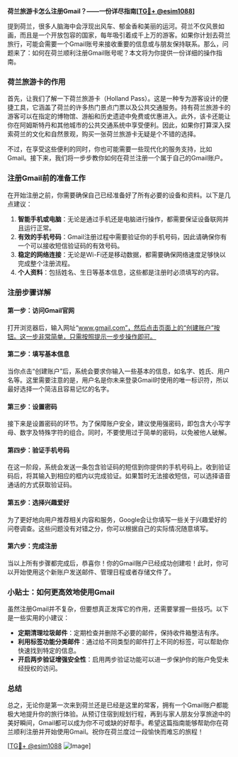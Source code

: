**荷兰旅游卡怎么注册Gmail？——一份详尽指南[[TG💪+ @esim1088](https://t.me/s/esim1088)]**

提到荷兰，很多人脑海中会浮现出风车、郁金香和美丽的运河。荷兰不仅风景如画，而且是一个开放包容的国家，每年吸引着成千上万的游客。如果你计划去荷兰旅行，可能会需要一个Gmail账号来接收重要的信息或与朋友保持联系。那么，问题来了：如何在荷兰顺利注册Gmail账号呢？本文将为你提供一份详细的操作指南。

### 荷兰旅游卡的作用

首先，让我们了解一下荷兰旅游卡（Holland Pass）。这是一种专为游客设计的便捷工具，它涵盖了荷兰的许多热门景点门票以及公共交通服务。持有荷兰旅游卡的游客可以在指定的博物馆、游船和历史遗迹中免费或优惠进入。此外，该卡还能让你在阿姆斯特丹和其他城市的公共交通系统中享受便利。因此，如果你打算深入探索荷兰的文化和自然景观，购买一张荷兰旅游卡无疑是个不错的选择。

不过，在享受这些便利的同时，你也可能需要一些现代化的服务支持，比如Gmail。接下来，我们将一步步教你如何在荷兰注册一个属于自己的Gmail账户。

### 注册Gmail前的准备工作

在开始注册之前，你需要确保自己已经准备好了所有必要的设备和资料。以下是几点建议：

1. **智能手机或电脑**：无论是通过手机还是电脑进行操作，都需要保证设备联网并且运行正常。
2. **有效的手机号码**：Gmail注册过程中需要验证你的手机号码，因此请确保你有一个可以接收短信验证码的有效号码。
3. **稳定的网络连接**：无论是Wi-Fi还是移动数据，都需要确保网络速度足够快以完成整个注册流程。
4. **个人资料**：包括姓名、生日等基本信息，这些都是注册时必须填写的内容。

### 注册步骤详解

#### 第一步：访问Gmail官网

打开浏览器后，输入网址“www.gmail.com”，然后点击页面上的“创建账户”按钮。这一步非常简单，只需按照提示一步步操作即可。

#### 第二步：填写基本信息

当你点击“创建账户”后，系统会要求你输入一些基本的信息，如名字、姓氏、用户名等。这里需要注意的是，用户名是你未来登录Gmail时使用的唯一标识符，所以最好选择一个简洁且容易记忆的名字。

#### 第三步：设置密码

接下来是设置密码的环节。为了保障账户安全，建议使用强密码，即包含大小写字母、数字及特殊字符的组合。同时，不要使用过于简单的密码，以免被他人破解。

#### 第四步：验证手机号码

在这一阶段，系统会发送一条包含验证码的短信到你提供的手机号码上。收到验证码后，将其输入到相应的框内以完成验证。如果暂时无法接收短信，可以选择语音通话的方式获取验证码。

#### 第五步：选择兴趣爱好

为了更好地向用户推荐相关内容和服务，Google会让你填写一些关于兴趣爱好的问卷调查。这些问题没有对错之分，你可以根据自己的实际情况随意填写。

#### 第六步：完成注册

当以上所有步骤都完成后，恭喜你！你的Gmail账户已经成功创建啦！此时，你可以开始使用这个新账户发送邮件、管理日程或者存储文件了。

### 小贴士：如何更高效地使用Gmail

虽然注册Gmail并不复杂，但要想真正发挥它的作用，还需要掌握一些技巧。以下是一些实用的小建议：

- **定期清理垃圾邮件**：定期检查并删除不必要的邮件，保持收件箱整洁有序。
- **利用标签功能分类邮件**：通过给不同类型的邮件打上不同的标签，可以帮助你快速找到特定的信息。
- **开启两步验证增强安全性**：启用两步验证功能可以进一步保护你的账户免受未经授权的访问。

### 总结

总之，无论你是第一次来到荷兰还是已经是这里的常客，拥有一个Gmail账户都能极大地提升你的旅行体验。从预订住宿到规划行程，再到与家人朋友分享旅途中的美好瞬间，Gmail都可以成为你不可或缺的好帮手。希望这篇指南能够帮助你在荷兰顺利注册并开始使用Gmail。祝你在荷兰度过一段愉快而难忘的旅程！

[[TG💪+ @esim1088](https://t.me/s/esim1088) ![Image](https://i.postimg.cc/4NQfJmqS/Snipaste-2025-05-13-00-14-12.png)]